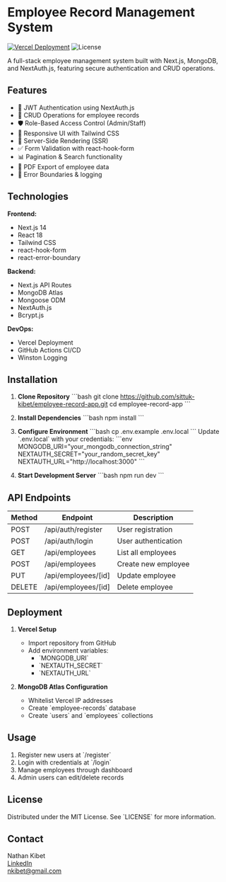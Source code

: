 # Employee Record Management System

[![Vercel Deployment](https://img.shields.io/badge/Deployed%20on-Vercel-black?style=flat&logo=vercel)](https://employee-record-app.vercel.app)
![License](https://img.shields.io/badge/License-MIT-blue)

A full-stack employee management system built with Next.js, MongoDB, and NextAuth.js, featuring secure authentication and CRUD operations.

## Features

- 🔐 JWT Authentication using NextAuth.js
- 📝 CRUD Operations for employee records
- 🛡️ Role-Based Access Control (Admin/Staff)
- 📱 Responsive UI with Tailwind CSS
- 🔄 Server-Side Rendering (SSR)
- ✅ Form Validation with react-hook-form
- 📊 Pagination & Search functionality
- 📄 PDF Export of employee data
- 🚨 Error Boundaries & logging

## Technologies

**Frontend:**
- Next.js 14
- React 18
- Tailwind CSS
- react-hook-form
- react-error-boundary

**Backend:**
- Next.js API Routes
- MongoDB Atlas
- Mongoose ODM
- NextAuth.js
- Bcrypt.js

**DevOps:**
- Vercel Deployment
- GitHub Actions CI/CD
- Winston Logging

## Installation

1. **Clone Repository**
\`\`\`bash
git clone https://github.com/sittuk-kibet/employee-record-app.git
cd employee-record-app
\`\`\`

2. **Install Dependencies**
\`\`\`bash
npm install
\`\`\`

3. **Configure Environment**
\`\`\`bash
cp .env.example .env.local
\`\`\`
Update \`.env.local\` with your credentials:
\`\`\`env
MONGODB_URI="your_mongodb_connection_string"
NEXTAUTH_SECRET="your_random_secret_key"
NEXTAUTH_URL="http://localhost:3000"
\`\`\`

4. **Start Development Server**
\`\`\`bash
npm run dev
\`\`\`

## API Endpoints

| Method | Endpoint               | Description                 |
|--------|------------------------|-----------------------------|
| POST   | /api/auth/register     | User registration          |
| POST   | /api/auth/login        | User authentication        |
| GET    | /api/employees         | List all employees         |
| POST   | /api/employees         | Create new employee        |
| PUT    | /api/employees/[id]    | Update employee            |
| DELETE | /api/employees/[id]    | Delete employee            |

## Deployment

1. **Vercel Setup**
   - Import repository from GitHub
   - Add environment variables:
     - \`MONGODB_URI\`
     - \`NEXTAUTH_SECRET\`
     - \`NEXTAUTH_URL\`

2. **MongoDB Atlas Configuration**
   - Whitelist Vercel IP addresses
   - Create \`employee-records\` database
   - Create \`users\` and \`employees\` collections

## Usage

1. Register new users at \`/register\`
2. Login with credentials at \`/login\`
3. Manage employees through dashboard
4. Admin users can edit/delete records

## License

Distributed under the MIT License. See \`LICENSE\` for more information.

## Contact

Nathan Kibet  
[LinkedIn](https://linkedin.com/in/nathan-kibet)  
nkibet@gmail.com
